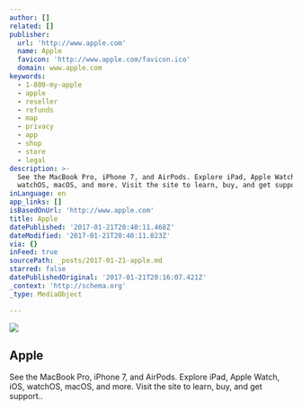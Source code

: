 ```yaml
---
author: []
related: []
publisher:
  url: 'http://www.apple.com'
  name: Apple
  favicon: 'http://www.apple.com/favicon.ico'
  domain: www.apple.com
keywords:
  - 1-800-my-apple
  - apple
  - reseller
  - refunds
  - map
  - privacy
  - app
  - shop
  - store
  - legal
description: >-
  See the MacBook Pro, iPhone 7, and AirPods. Explore iPad, Apple Watch, iOS,
  watchOS, macOS, and more. Visit the site to learn, buy, and get support..
inLanguage: en
app_links: []
isBasedOnUrl: 'http://www.apple.com'
title: Apple
datePublished: '2017-01-21T20:40:11.468Z'
dateModified: '2017-01-21T20:40:11.023Z'
via: {}
inFeed: true
sourcePath: _posts/2017-01-21-apple.md
starred: false
datePublishedOriginal: '2017-01-21T20:16:07.421Z'
_context: 'http://schema.org'
_type: MediaObject

---
```

<article style=""><img src="https://imgflo.herokuapp.com/graph/2b2431f8e7ba7b0/8b068bfda60c85e9b7943848a7d536dc/noop.png?input=https%3A%2F%2Fwww.apple.com%2Fac%2Fstructured-data%2Fimages%2Fopen_graph_logo.png%3F201701171411" /><h1>Apple</h1><p>See the MacBook Pro, iPhone 7, and AirPods. Explore iPad, Apple Watch, iOS, watchOS, macOS, and more. Visit the site to learn, buy, and get support..</p></article>